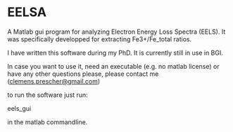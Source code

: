 # EELSA

A Matlab gui program for analyzing Electron Energy Loss Spectra (EELS). 
It was specifically developped for extracting Fe3+/Fe_total ratios.

I have written this software during my PhD. It is currently still in use in BGI.

In case you want to use it, need an executable (e.g. no matlab license) or have any other questions please, please contact me (clemens.prescher@gmail.com)

to run the software just run:

eels_gui

in the matlab commandline.
